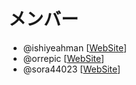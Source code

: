 # メンバー
- @ishiyeahman [[WebSite](https://ishiyeahman.github.io/)]
- @orrepic [[WebSite](https://gototaisei.ochakumi.com/)]
- @sora44023 [[WebSite](https://www.sora44023.com/)]